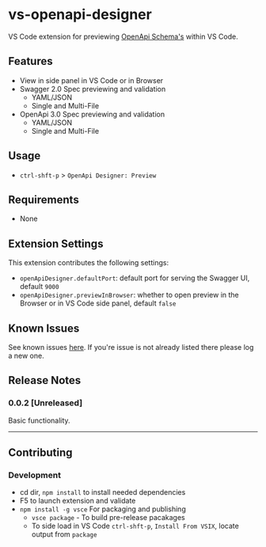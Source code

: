# vs-openapi-designer
 
 VS Code extension for previewing [OpenApi Schema's](https://github.com/OAI/OpenAPI-Specification) within VS Code.

## Features

- View in side panel in VS Code or in Browser
- Swagger 2.0 Spec previewing and validation
    - YAML/JSON
    - Single and Multi-File
- OpenApi 3.0 Spec previewing and validation
    - YAML/JSON
    - Single and Multi-File

## Usage

- `ctrl-shft-p` > `OpenApi Designer: Preview`

## Requirements

- None

## Extension Settings

This extension contributes the following settings:

* `openApiDesigner.defaultPort`: default port for serving the Swagger UI, default `9000`
* `openApiDesigner.previewInBrowser`: whether to open preview in the Browser or in VS Code side panel, default `false`

## Known Issues

See known issues [here](https://github.com/philosowaffle/vs-openapi-designer/issues).  If you're issue is not already listed there please log a new one.

## Release Notes

### 0.0.2 [Unreleased]

Basic functionality.

-----------------------------------------------------------------------------------------------------------

## Contributing

### Development
- cd dir, `npm install` to install needed dependencies
- F5 to launch extension and validate
- `npm install -g vsce` For packaging and publishing
    - `vsce package` - To build pre-release pacakages
    - To side load in VS Code `ctrl-shft-p`, `Install From VSIX`, locate output from `package`